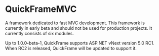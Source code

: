 # QuickFrameMVC
A framework dedicated to fast MVC development.  This framework is currently in early beta and should not be used for production projects.  It currently consists of six modules.

Up to 1.0.0-beta-1, QuickFrame supports ASP.NET vNext version 5.0 RC1.  When RC2 is released, QuickFrame will be updated to support it.  

